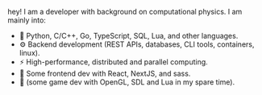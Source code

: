 
hey! I am a developer with background on computational physics. I am mainly into:

  - 📓 Python, C/C++, Go, TypeScript, SQL, Lua, and other languages. 
  - ⚙️ Backend development (REST APIs, databases, CLI tools, containers, linux).
  - ⚡️ High-performance, distributed and parallel computing.
  - 🔮 Some frontend dev with React, NextJS, and sass.
  - 🐲 (some game dev with OpenGL, SDL and Lua in my spare time).
